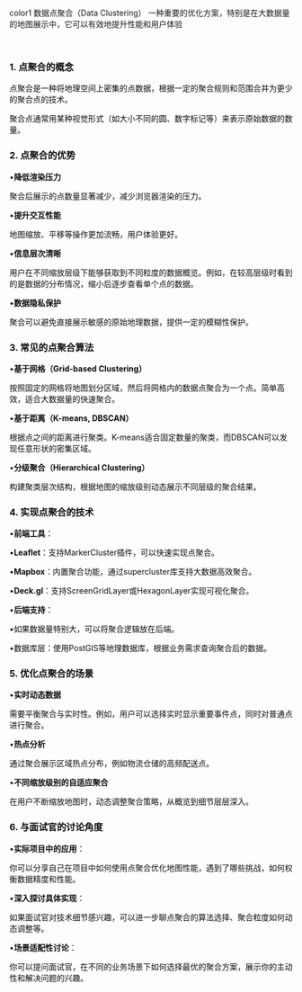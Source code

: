 <br/>color1
数据点聚合（Data Clustering） 一种重要的优化方案，特别是在大数据量的地图展示中，它可以有效地提升性能和用户体验

<br/>

### <font style="color:#0e0e0e;">1. 点聚合的概念</font>
<font style="color:#0e0e0e;">点聚合是一种将地理空间上密集的点数据，根据一定的聚合规则和范围合并为更少的聚合点的技术。</font>

<font style="color:#0e0e0e;">聚合点通常用某种视觉形式（如大小不同的圆、数字标记等）来表示原始数据的数量。</font>

### <font style="color:#0e0e0e;">2. 点聚合的优势</font>
<font style="color:#0e0e0e;">	•</font>**<font style="color:#0e0e0e;">降低渲染压力</font>**

<font style="color:#0e0e0e;">聚合后展示的点数量显著减少，减少浏览器渲染的压力。</font>

<font style="color:#0e0e0e;">	•</font>**<font style="color:#0e0e0e;">提升交互性能</font>**

<font style="color:#0e0e0e;">地图缩放、平移等操作更加流畅，用户体验更好。</font>

<font style="color:#0e0e0e;">	•</font>**<font style="color:#0e0e0e;">信息层次清晰</font>**

<font style="color:#0e0e0e;">用户在不同缩放层级下能够获取到不同粒度的数据概览。例如，在较高层级时看到的是数据的分布情况，缩小后逐步查看单个点的数据。</font>

<font style="color:#0e0e0e;">	•</font>**<font style="color:#0e0e0e;">数据隐私保护</font>**

<font style="color:#0e0e0e;">聚合可以避免直接展示敏感的原始地理数据，提供一定的模糊性保护。</font>

### <font style="color:#0e0e0e;">3. 常见的点聚合算法</font>
<font style="color:#0e0e0e;">	•</font>**<font style="color:#0e0e0e;">基于网格（Grid-based Clustering）</font>**

<font style="color:#0e0e0e;">按照固定的网格将地图划分区域，然后将网格内的数据点聚合为一个点。简单高效，适合大数据量的快速聚合。</font>

<font style="color:#0e0e0e;">	•</font>**<font style="color:#0e0e0e;">基于距离（K-means, DBSCAN）</font>**

<font style="color:#0e0e0e;">根据点之间的距离进行聚类。K-means适合固定数量的聚类，而DBSCAN可以发现任意形状的密集区域。</font>

<font style="color:#0e0e0e;">	•</font>**<font style="color:#0e0e0e;">分级聚合（Hierarchical Clustering）</font>**

<font style="color:#0e0e0e;">构建聚类层次结构，根据地图的缩放级别动态展示不同层级的聚合结果。</font>

### <font style="color:#0e0e0e;">4. 实现点聚合的技术</font>
<font style="color:#0e0e0e;">	•</font>**<font style="color:#0e0e0e;">前端工具</font>**<font style="color:#0e0e0e;">：</font>

<font style="color:#0e0e0e;">	•</font>**<font style="color:#0e0e0e;">Leaflet</font>**<font style="color:#0e0e0e;">：支持MarkerCluster插件，可以快速实现点聚合。</font>

<font style="color:#0e0e0e;">	•</font>**<font style="color:#0e0e0e;">Mapbox</font>**<font style="color:#0e0e0e;">：内置聚合功能，通过supercluster库支持大数据高效聚合。</font>

<font style="color:#0e0e0e;">	•</font>**<font style="color:#0e0e0e;">Deck.gl</font>**<font style="color:#0e0e0e;">：支持ScreenGridLayer或HexagonLayer实现可视化聚合。</font>

<font style="color:#0e0e0e;">	•</font>**<font style="color:#0e0e0e;">后端支持</font>**<font style="color:#0e0e0e;">：</font>

<font style="color:#0e0e0e;">	•如果数据量特别大，可以将聚合逻辑放在后端。</font>

<font style="color:#0e0e0e;">	•数据库层：使用PostGIS等地理数据库，根据业务需求查询聚合后的数据。</font>

### <font style="color:#0e0e0e;">5. 优化点聚合的场景</font>
<font style="color:#0e0e0e;">	•</font>**<font style="color:#0e0e0e;">实时动态数据</font>**

<font style="color:#0e0e0e;">需要平衡聚合与实时性。例如，用户可以选择实时显示重要事件点，同时对普通点进行聚合。</font>

<font style="color:#0e0e0e;">	•</font>**<font style="color:#0e0e0e;">热点分析</font>**

<font style="color:#0e0e0e;">通过聚合展示区域热点分布，例如物流仓储的高频配送点。</font>

<font style="color:#0e0e0e;">	•</font>**<font style="color:#0e0e0e;">不同缩放级别的自适应聚合</font>**

<font style="color:#0e0e0e;">在用户不断缩放地图时，动态调整聚合策略，从概览到细节层层深入。</font>

### <font style="color:#0e0e0e;">6. 与面试官的讨论角度</font>
<font style="color:#0e0e0e;">	•</font>**<font style="color:#0e0e0e;">实际项目中的应用</font>**<font style="color:#0e0e0e;">：</font>

<font style="color:#0e0e0e;">你可以分享自己在项目中如何使用点聚合优化地图性能，遇到了哪些挑战，如何权衡数据精度和性能。</font>

<font style="color:#0e0e0e;">	•</font>**<font style="color:#0e0e0e;">深入探讨具体实现</font>**<font style="color:#0e0e0e;">：</font>

<font style="color:#0e0e0e;">如果面试官对技术细节感兴趣，可以进一步聊点聚合的算法选择、聚合粒度如何动态调整等。</font>

<font style="color:#0e0e0e;">	•</font>**<font style="color:#0e0e0e;">场景适配性讨论</font>**<font style="color:#0e0e0e;">：</font>

<font style="color:#0e0e0e;">你可以提问面试官，在不同的业务场景下如何选择最优的聚合方案，展示你的主动性和解决问题的兴趣。</font>

